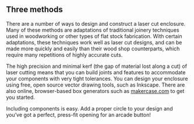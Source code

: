 ## Three methods

There are a number of ways to design and construct a laser cut enclosure. Many of these methods are adaptations of traditional joinery techniques used in woodworking or other types of flat stock fabrication. With certain adaptations, these techniques work well as laser cut designs, and can be made more quickly and easily than their wood shop counterparts, which require many repetitions of highly accurate cuts.

The high precision and minimal kerf (the gap of material lost along a cut) of laser cutting means that you can build joints and features to accommodate your components with very tight tolerances. You can design your enclosure using free, open source vector drawing tools, such as Inkscape. There are also online, browser-based box generators such as [makercase.com](https://makercase.com) to get you started.

Including components is easy. Add a proper circle to your design and you’ve got a perfect, press-fit opening for an arcade button!